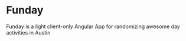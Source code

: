 # Funday

Funday is a light client-only Angular App for randomizing awesome day activities in Austin
